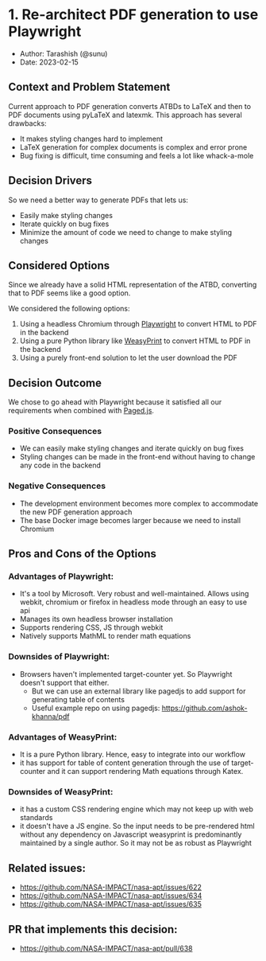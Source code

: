# 1. Re-architect PDF generation to use Playwright
- Author: Tarashish (@sunu)
- Date: 2023-02-15

## Context and Problem Statement

Current approach to PDF generation converts ATBDs to LaTeX and then to PDF documents using pyLaTeX and latexmk. This approach has several drawbacks:
- It makes styling changes hard to implement
- LaTeX generation for complex documents is complex and error prone
- Bug fixing is difficult, time consuming and feels a lot like whack-a-mole

## Decision Drivers

So we need a better way to generate PDFs that lets us:
- Easily make styling changes
- Iterate quickly on bug fixes
- Minimize the amount of code we need to change to make styling changes

## Considered Options

Since we already have a solid HTML representation of the ATBD, converting that to PDF seems like a good option.

We considered the following options:
1. Using a headless Chromium through [Playwright](https://playwright.dev/) to convert HTML to PDF in the backend
2. Using a pure Python library like [WeasyPrint](https://weasyprint.org/) to convert HTML to PDF in the backend
3. Using a purely front-end solution to let the user download the PDF

## Decision Outcome

We chose to go ahead with Playwright because it satisfied all our requirements when combined with [Paged.js](https://pagedjs.org/).

### Positive Consequences

- We can easily make styling changes and iterate quickly on bug fixes
- Styling changes can be made in the front-end without having to change any code in the backend

### Negative Consequences

- The development environment becomes more complex to accommodate the new PDF generation approach
- The base Docker image becomes larger because we need to install Chromium

## Pros and Cons of the Options

### Advantages of Playwright:

- It's a tool by Microsoft. Very robust and well-maintained. Allows using webkit, chromium or firefox in headless mode through an easy to use api
- Manages its own headless browser installation
- Supports rendering CSS, JS through webkit
- Natively supports MathML to render math equations

### Downsides of Playwright:

- Browsers haven't implemented target-counter yet. So Playwright doesn't support that either.
  - But we can use an external library like pagedjs to add support for generating table of contents
  - Useful example repo on using pagedjs: https://github.com/ashok-khanna/pdf

### Advantages of WeasyPrint:

- It is a pure Python library. Hence, easy to integrate into our workflow
- it has support for table of content generation through the use of target-counter and it can support rendering Math equations through Katex.

### Downsides of WeasyPrint:

- it has a custom CSS rendering engine which may not keep up with web standards
- it doesn't have a JS engine. So the input needs to be pre-rendered html without any dependency on Javascript
weasyprint is predominantly maintained by a single author. So it may not be as robust as Playwright

## Related issues:
- https://github.com/NASA-IMPACT/nasa-apt/issues/622
- https://github.com/NASA-IMPACT/nasa-apt/issues/634
- https://github.com/NASA-IMPACT/nasa-apt/issues/635

## PR that implements this decision:
- https://github.com/NASA-IMPACT/nasa-apt/pull/638

